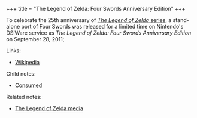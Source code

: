 +++
title = "The Legend of Zelda: Four Swords Anniversary Edition"
+++

To celebrate the 25th anniversary of [*The Legend of Zelda* series](@/notes/The_Legend_of_Zelda_media.md), a stand-alone port of Four Swords was released for a limited time on Nintendo's DSiWare service as *The Legend of Zelda: Four Swords Anniversary Edition* on September 28, 2011;

Links:

- [Wikipedia](https://en.wikipedia.org/wiki/The_Legend_of_Zelda:_A_Link_to_the_Past_and_Four_Swords#Four_Swords_Anniversary_Edition)

Child notes:

- [Consumed](@/notes/The_Legend_of_Zelda_Four_Swords_Anniversary_Edition/Consumed.md)

Related notes:

- [The Legend of Zelda media](@/notes/The_Legend_of_Zelda_media.md)

